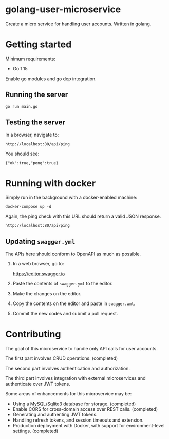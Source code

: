 # golang-user-microservice

Create a micro service for handling user accounts.
Written in golang.


# Getting started

Minimum requirements:

- Go 1.15 

Enable go modules and go dep integration.

## Running the server

    go run main.go


## Testing the server
    
In a browser, navigate to:

    http://localhost:80/api/ping
    
You should see:

    {"ok":true,"pong":true}
    
# Running with docker

Simply run in the background with a docker-enabled machine:

    docker-compose up -d
    
Again, the ping check with this URL should return a valid JSON response.

    http://localhost:80/api/ping
    
    
## Updating `swagger.yml`

The APIs here should conform to OpenAPI as much as possible.

1. In a web browser, go to:

    https://editor.swagger.io
    
2. Paste the contents of `swagger.yml` to the editor.
3. Make the changes on the editor.
4. Copy the contents on the editor and paste in `swagger.wml`.
5. Commit the new codes and submit a pull request.   


# Contributing

The goal of this microservice to handle only API calls for user accounts.

The first part involves CRUD operations. (completed)

The second part involves authentication and authorization.

The third part involves integration with external microservices and authenticate over JWT tokens.

Some areas of enhancements for this microservice may be:

- Using a MySQL/Sqlite3 database for storage. (completed)
- Enable CORS for cross-domain access over REST calls. (completed)
- Generating and authenting JWT tokens.
- Handling refresh tokens, and session timeouts and extension.
- Production deployment with Docker, with support for environment-level settings. (completed)
    
